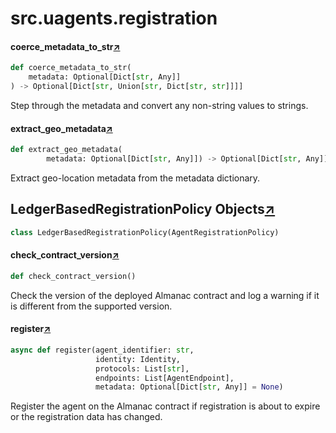 

# src.uagents.registration



#### coerce_metadata_to_str[↗](https://github.com/fetchai/uAgents/blob/main/python/src/uagents/registration.py#L84)
```python
def coerce_metadata_to_str(
    metadata: Optional[Dict[str, Any]]
) -> Optional[Dict[str, Union[str, Dict[str, str]]]]
```

Step through the metadata and convert any non-string values to strings.



#### extract_geo_metadata[↗](https://github.com/fetchai/uAgents/blob/main/python/src/uagents/registration.py#L103)
```python
def extract_geo_metadata(
        metadata: Optional[Dict[str, Any]]) -> Optional[Dict[str, Any]]
```

Extract geo-location metadata from the metadata dictionary.



## LedgerBasedRegistrationPolicy Objects[↗](https://github.com/fetchai/uAgents/blob/main/python/src/uagents/registration.py#L272)

```python
class LedgerBasedRegistrationPolicy(AgentRegistrationPolicy)
```



#### check_contract_version[↗](https://github.com/fetchai/uAgents/blob/main/python/src/uagents/registration.py#L329)
```python
def check_contract_version()
```

Check the version of the deployed Almanac contract and log a warning
if it is different from the supported version.



#### register[↗](https://github.com/fetchai/uAgents/blob/main/python/src/uagents/registration.py#L343)
```python
async def register(agent_identifier: str,
                   identity: Identity,
                   protocols: List[str],
                   endpoints: List[AgentEndpoint],
                   metadata: Optional[Dict[str, Any]] = None)
```

Register the agent on the Almanac contract if registration is about to expire or
the registration data has changed.

